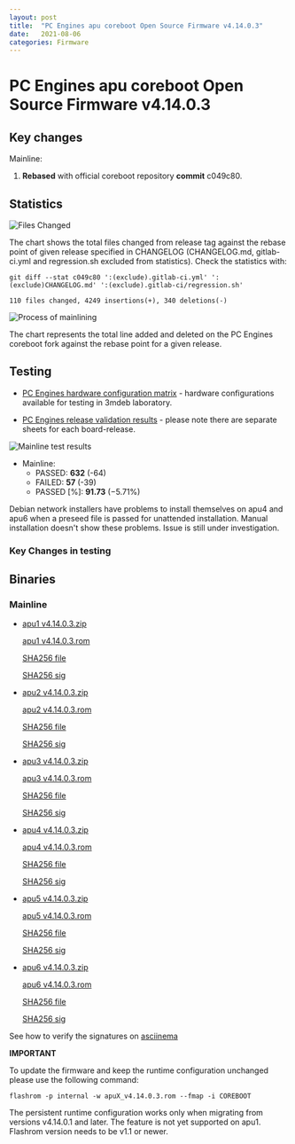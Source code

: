 ```yaml
---
layout: post
title:  "PC Engines apu coreboot Open Source Firmware v4.14.0.3"
date:   2021-08-06
categories: Firmware
---
```


# PC Engines apu coreboot Open Source Firmware v4.14.0.3

## Key changes

Mainline:

1. **Rebased** with official coreboot repository **commit** c049c80.

## Statistics

![Files Changed](https://cloud.3mdeb.com/index.php/s/BFZsWbDyyCqyypQ/preview)

The chart shows the total files changed from release tag against the rebase
point of given release specified in CHANGELOG (CHANGELOG.md, gitlab-ci.yml
and regression.sh excluded from statistics). Check the statistics with:

```
git diff --stat c049c80 ':(exclude).gitlab-ci.yml' ':(exclude)CHANGELOG.md' ':(exclude).gitlab-ci/regression.sh'
```

`110 files changed, 4249 insertions(+), 340 deletions(-)`


![Process of mainlining](https://cloud.3mdeb.com/index.php/s/GeRboni6D9jNnqP/preview)

The chart represents the total line added and deleted on the PC Engines
coreboot fork against the rebase point for a given release.

## Testing

* [PC Engines hardware configuration matrix](https://cloud.3mdeb.com/index.php/s/4n9rT4yMsKezHsR/preview) -
  hardware configurations available for testing in 3mdeb laboratory.

* [PC Engines release validation results](https://docs.google.com/spreadsheets/d/1_uRhVo9eYeZONnelymonYp444zYHT_Q_qmJEJ8_XqJc/edit#gid=0) -
  please note there are separate sheets for each board-release.

![Mainline test results](https://cloud.3mdeb.com/index.php/s/zYHKdEKjdgAgx9o/preview)

* Mainline:
  * PASSED: **632** (-64)
  * FAILED: **57** (-39)
  * PASSED [%]: **91.73** (−5.71%)

Debian network installers have problems to install themselves on apu4 and apu6
when a preseed file is passed for unattended installation. Manual installation
doesn't show these problems. Issue is still under investigation.

### Key Changes in testing

## Binaries

### Mainline

* [apu1 v4.14.0.3.zip](https://3mdeb.com/open-source-firmware/pcengines/apu1/apu1_v4.14.0.3.zip)

  [apu1 v4.14.0.3.rom](https://3mdeb.com/open-source-firmware/pcengines/apu1/apu1_v4.14.0.3.rom)

  [SHA256 file](https://3mdeb.com/open-source-firmware/pcengines/apu1/apu1_v4.14.0.3.SHA256)

  [SHA256 sig](https://3mdeb.com/open-source-firmware/pcengines/apu1/apu1_v4.14.0.3.SHA256.sig)

* [apu2 v4.14.0.3.zip](https://3mdeb.com/open-source-firmware/pcengines/apu2/apu2_v4.14.0.3.zip)

  [apu2 v4.14.0.3.rom](https://3mdeb.com/open-source-firmware/pcengines/apu2/apu2_v4.14.0.3.rom)

  [SHA256 file](https://3mdeb.com/open-source-firmware/pcengines/apu2/apu2_v4.14.0.3.SHA256)

  [SHA256 sig](https://3mdeb.com/open-source-firmware/pcengines/apu2/apu2_v4.14.0.3.SHA256.sig)

* [apu3 v4.14.0.3.zip](https://3mdeb.com/open-source-firmware/pcengines/apu3/apu3_v4.14.0.3.zip)

  [apu3 v4.14.0.3.rom](https://3mdeb.com/open-source-firmware/pcengines/apu3/apu3_v4.14.0.3.rom)

  [SHA256 file](https://3mdeb.com/open-source-firmware/pcengines/apu3/apu3_v4.14.0.3.SHA256)

  [SHA256 sig](https://3mdeb.com/open-source-firmware/pcengines/apu3/apu3_v4.14.0.3.SHA256.sig)

* [apu4 v4.14.0.3.zip](https://3mdeb.com/open-source-firmware/pcengines/apu4/apu4_v4.14.0.3.zip)

  [apu4 v4.14.0.3.rom](https://3mdeb.com/open-source-firmware/pcengines/apu4/apu4_v4.14.0.3.rom)

  [SHA256 file](https://3mdeb.com/open-source-firmware/pcengines/apu4/apu4_v4.14.0.3.SHA256)

  [SHA256 sig](https://3mdeb.com/open-source-firmware/pcengines/apu4/apu4_v4.14.0.3.SHA256.sig)

* [apu5 v4.14.0.3.zip](https://3mdeb.com/open-source-firmware/pcengines/apu5/apu5_v4.14.0.3.zip)

  [apu5 v4.14.0.3.rom](https://3mdeb.com/open-source-firmware/pcengines/apu5/apu5_v4.14.0.3.rom)

  [SHA256 file](https://3mdeb.com/open-source-firmware/pcengines/apu5/apu5_v4.14.0.3.SHA256)

  [SHA256 sig](https://3mdeb.com/open-source-firmware/pcengines/apu5/apu5_v4.14.0.3.SHA256.sig)

* [apu6 v4.14.0.3.zip](https://3mdeb.com/open-source-firmware/pcengines/apu6/apu6_v4.14.0.3.zip)

  [apu6 v4.14.0.3.rom](https://3mdeb.com/open-source-firmware/pcengines/apu6/apu6_v4.14.0.3.rom)

  [SHA256 file](https://3mdeb.com/open-source-firmware/pcengines/apu6/apu6_v4.14.0.3.SHA256)

  [SHA256 sig](https://3mdeb.com/open-source-firmware/pcengines/apu6/apu6_v4.14.0.3.SHA256.sig)

See how to verify the signatures on [asciinema](https://asciinema.org/a/417462)

**IMPORTANT**

To update the firmware and keep the runtime configuration unchanged please
use the following command:

```
flashrom -p internal -w apuX_v4.14.0.3.rom --fmap -i COREBOOT
```

The persistent runtime configuration works only when migrating from versions
v4.14.0.1 and later. The feature is not yet supported on apu1. Flashrom version
needs to be v1.1 or newer.
